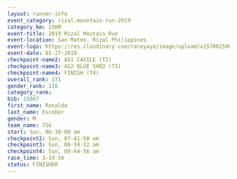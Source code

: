 ```yaml
---
layout: runner-info 
event_category: rizal-mountain-run-2019 
category_km: 15KM 
event-title: 2019 Rizal Moutain Run 
event-location: San Mateo, Rizal Philippines 
event-logo: https://res.cloudinary.com/raceyaya/image/upload/v1570025909/logo/rizal-mountain_gkfete.jpg 
event-date: 01-27-2019 
checkpoint-name2: AS1 CASILE (T2) 
checkpoint-name3: AS2 BLUE SHED (T3) 
checkpoint-name4: FINISH (T4) 
overall_rank: 171
gender_rank: 116
category_rank: 
bib: 15047
first_name: Ronaldo
last_name: Escober
gender: M
team_name: TSG
start: Sun, 06-30-00 am
checkpoint2: Sun, 07-41-50 am
checkpoint3: Sun, 08-59-32 am
checkpoint4: Sun, 09-44-56 am
race_time: 3-14-56
status: FINISHER
---
```

